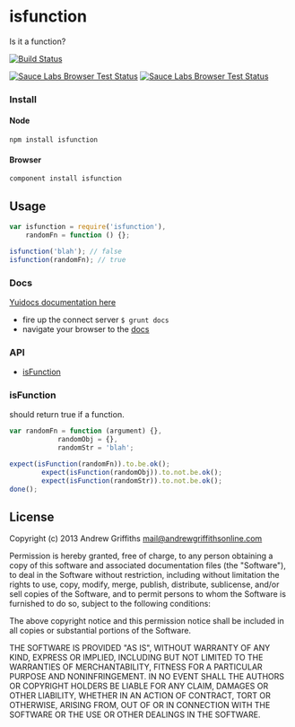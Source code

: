 # isfunction

Is it a function?


[![Build Status](https://secure.travis-ci.org/techjacker/isfunction.png)](http://travis-ci.org/techjacker/isfunction)

[![Sauce Labs Browser Test Status](https://saucelabs.com/buildstatus/isfunction)](https://saucelabs.com/u/isfunction)
[![Sauce Labs Browser Test Status](https://saucelabs.com/browser-matrix/isfunction.svg)](https://saucelabs.com/u/isfunction)


### Install

#### Node

```Shell
npm install isfunction
```

#### Browser

```Shell
component install isfunction
```


## Usage

```JavaScript
var isfunction = require('isfunction'),
	randomFn = function () {};

isfunction('blah'); // false
isfunction(randomFn); // true
```


### Docs
[Yuidocs documentation here](docs/index.html)
- fire up the connect server ```$ grunt docs```
- navigate your browser to the [docs](http://localhost:9001)

### API
   - [isFunction](#isfunction)
<a name=""></a>
 
<a name="isfunction"></a>
### isFunction
should return true if a function.

```js
var randomFn = function (argument) {},
			randomObj = {},
			randomStr = 'blah';

expect(isFunction(randomFn)).to.be.ok();
		expect(isFunction(randomObj)).to.not.be.ok();
		expect(isFunction(randomStr)).to.not.be.ok();
done();
```

## License
Copyright (c) 2013 Andrew Griffiths <mail@andrewgriffithsonline.com>

Permission is hereby granted, free of charge, to any person obtaining
a copy of this software and associated documentation files (the
"Software"), to deal in the Software without restriction, including
without limitation the rights to use, copy, modify, merge, publish,
distribute, sublicense, and/or sell copies of the Software, and to
permit persons to whom the Software is furnished to do so, subject to
the following conditions:

The above copyright notice and this permission notice shall be
included in all copies or substantial portions of the Software.

THE SOFTWARE IS PROVIDED "AS IS", WITHOUT WARRANTY OF ANY KIND,
EXPRESS OR IMPLIED, INCLUDING BUT NOT LIMITED TO THE WARRANTIES OF
MERCHANTABILITY, FITNESS FOR A PARTICULAR PURPOSE AND
NONINFRINGEMENT. IN NO EVENT SHALL THE AUTHORS OR COPYRIGHT HOLDERS BE
LIABLE FOR ANY CLAIM, DAMAGES OR OTHER LIABILITY, WHETHER IN AN ACTION
OF CONTRACT, TORT OR OTHERWISE, ARISING FROM, OUT OF OR IN CONNECTION
WITH THE SOFTWARE OR THE USE OR OTHER DEALINGS IN THE SOFTWARE.